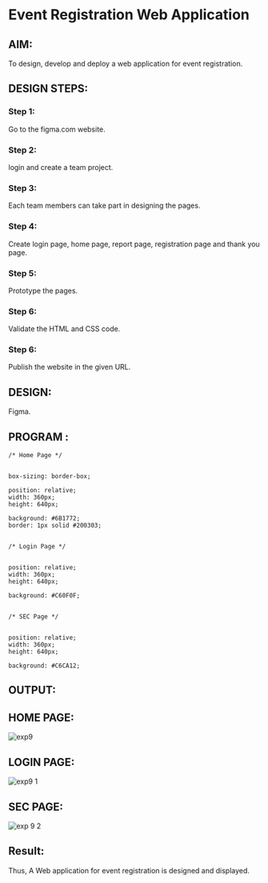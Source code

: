 # Event Registration Web Application

## AIM:
To design, develop and deploy a web application for event registration.

## DESIGN STEPS:

### Step 1:

Go to the figma.com website.

### Step 2:

login and create a team project.

### Step 3:

Each team members can take part in designing the pages.

### Step 4:

Create login page, home page, report page, registration page and thank you page.

### Step 5:
Prototype the pages.
### Step 6:

Validate the HTML and CSS code.

### Step 6:

Publish the website in the given URL.

## DESIGN:
Figma.
## PROGRAM :
```
/* Home Page */


box-sizing: border-box;

position: relative;
width: 360px;
height: 640px;

background: #6B1772;
border: 1px solid #200303;


/* Login Page */


position: relative;
width: 360px;
height: 640px;

background: #C60F0F;


/* SEC Page */


position: relative;
width: 360px;
height: 640px;

background: #C6CA12;
```

## OUTPUT:
## HOME PAGE:
![exp9](https://github.com/BharathCSEIOT/event-registration/assets/122793480/6983ccc8-be37-44fe-bc1a-7a0aabe95a0a)

## LOGIN PAGE:
![exp9 1](https://github.com/BharathCSEIOT/event-registration/assets/122793480/7fc81afc-2d5f-44ae-818b-61305e75e5f5)

## SEC PAGE:
![exp 9 2](https://github.com/BharathCSEIOT/event-registration/assets/122793480/c642654a-0dec-46e3-a7cc-0793c7ab267e)


## Result:
Thus, A Web application for event registration is designed and displayed.

